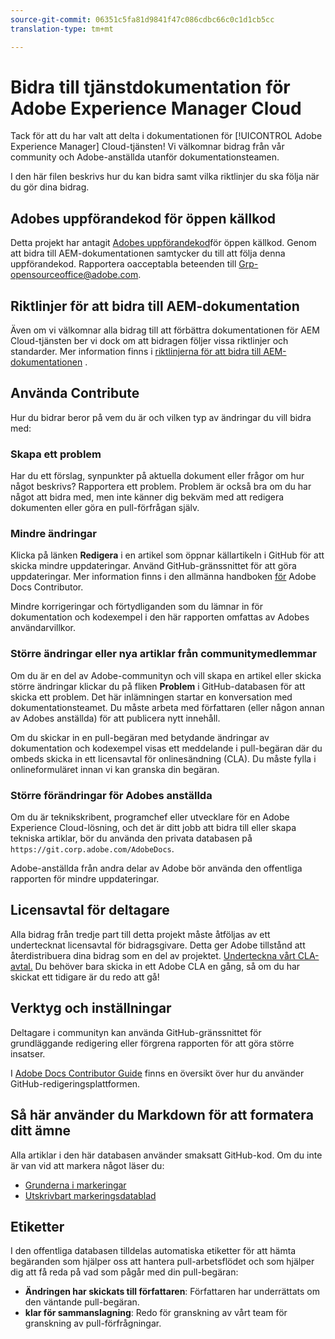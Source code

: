 ```yaml
---
source-git-commit: 06351c5fa81d9841f47c086cdbc66c0c1d1cb5cc
translation-type: tm+mt

---
```

# Bidra till tjänstdokumentation för Adobe Experience Manager Cloud

Tack för att du har valt att delta i dokumentationen för [!UICONTROL Adobe Experience Manager] Cloud-tjänsten! Vi välkomnar bidrag från vår community och Adobe-anställda utanför dokumentationsteamen.

I den här filen beskrivs hur du kan bidra samt vilka riktlinjer du ska följa när du gör dina bidrag.

## Adobes uppförandekod för öppen källkod

Detta projekt har antagit [Adobes uppförandekod](code-of-conduct.md)för öppen källkod. Genom att bidra till AEM-dokumentationen samtycker du till att följa denna uppförandekod. Rapportera oacceptabla beteenden till [Grp-opensourceoffice@adobe.com](mailto:Grp-opensourceoffice@adobe.com).

## Riktlinjer för att bidra till AEM-dokumentation

Även om vi välkomnar alla bidrag till att förbättra dokumentationen för AEM Cloud-tjänsten ber vi dock om att bidragen följer vissa riktlinjer och standarder. Mer information finns i [riktlinjerna för att bidra till AEM-dokumentationen](guidelines.md) .

## Använda Contribute

Hur du bidrar beror på vem du är och vilken typ av ändringar du vill bidra med:

### Skapa ett problem

Har du ett förslag, synpunkter på aktuella dokument eller frågor om hur något beskrivs? Rapportera ett problem. Problem är också bra om du har något att bidra med, men inte känner dig bekväm med att redigera dokumenten eller göra en pull-förfrågan själv.

### Mindre ändringar

Klicka på länken **Redigera** i en artikel som öppnar källartikeln i GitHub för att skicka mindre uppdateringar. Använd GitHub-gränssnittet för att göra uppdateringar. Mer information finns i den allmänna handboken [för](https://docs.adobe.com/help/en/contributor/contributor-guide/introduction.html) Adobe Docs Contributor.

Mindre korrigeringar och förtydliganden som du lämnar in för dokumentation och kodexempel i den här rapporten omfattas av Adobes användarvillkor.

### Större ändringar eller nya artiklar från communitymedlemmar

Om du är en del av Adobe-communityn och vill skapa en artikel eller skicka större ändringar klickar du på fliken **Problem** i GitHub-databasen för att skicka ett problem. Det här inlämningen startar en konversation med dokumentationsteamet. Du måste arbeta med författaren (eller någon annan av Adobes anställda) för att publicera nytt innehåll.

Om du skickar in en pull-begäran med betydande ändringar av dokumentation och kodexempel visas ett meddelande i pull-begäran där du ombeds skicka in ett licensavtal för onlinesändning (CLA). Du måste fylla i onlineformuläret innan vi kan granska din begäran.

### Större förändringar för Adobes anställda

Om du är teknikskribent, programchef eller utvecklare för en Adobe Experience Cloud-lösning, och det är ditt jobb att bidra till eller skapa tekniska artiklar, bör du använda den privata databasen på `https://git.corp.adobe.com/AdobeDocs`.

Adobe-anställda från andra delar av Adobe bör använda den offentliga rapporten för mindre uppdateringar.

## Licensavtal för deltagare

Alla bidrag från tredje part till detta projekt måste åtföljas av ett undertecknat licensavtal för bidragsgivare. Detta ger Adobe tillstånd att återdistribuera dina bidrag som en del av projektet. [Underteckna vårt CLA-avtal.](https://opensource.adobe.com/cla.html) Du behöver bara skicka in ett Adobe CLA en gång, så om du har skickat ett tidigare är du redo att gå!

## Verktyg och inställningar

Deltagare i communityn kan använda GitHub-gränssnittet för grundläggande redigering eller förgrena rapporten för att göra större insatser.

I [Adobe Docs Contributor Guide](https://docs.adobe.com/help/en/contributor/contributor-guide/introduction.html) finns en översikt över hur du använder GitHub-redigeringsplattformen.

## Så här använder du Markdown för att formatera ditt ämne

Alla artiklar i den här databasen använder smaksatt GitHub-kod. Om du inte är van vid att markera något läser du:

* [Grunderna i markeringar](https://help.github.com/articles/getting-started-with-writing-and-formatting-on-github/)
* [Utskrivbart markeringsdatablad](https://guides.github.com/pdfs/markdown-cheatsheet-online.pdf)

## Etiketter

I den offentliga databasen tilldelas automatiska etiketter för att hämta begäranden som hjälper oss att hantera pull-arbetsflödet och som hjälper dig att få reda på vad som pågår med din pull-begäran:

* **Ändringen har skickats till författaren**: Författaren har underrättats om den väntande pull-begäran.
* **klar för sammanslagning**: Redo för granskning av vårt team för granskning av pull-förfrågningar.
